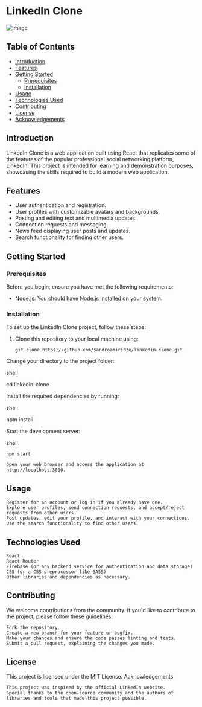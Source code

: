 # LinkedIn Clone

![image](https://github.com/sandroamiridze/linkedin-clone/assets/110345189/1d0a5f7f-1d62-4639-9604-691333ec4d09)


## Table of Contents

- [Introduction](#introduction)
- [Features](#features)
- [Getting Started](#getting-started)
  - [Prerequisites](#prerequisites)
  - [Installation](#installation)
- [Usage](#usage)
- [Technologies Used](#technologies-used)
- [Contributing](#contributing)
- [License](#license)
- [Acknowledgements](#acknowledgements)

## Introduction

LinkedIn Clone is a web application built using React that replicates some of the features of the popular professional social networking platform, LinkedIn. This project is intended for learning and demonstration purposes, showcasing the skills required to build a modern web application.

## Features

- User authentication and registration.
- User profiles with customizable avatars and backgrounds.
- Posting and editing text and multimedia updates.
- Connection requests and messaging.
- News feed displaying user posts and updates.
- Search functionality for finding other users.

## Getting Started

### Prerequisites

Before you begin, ensure you have met the following requirements:

- Node.js: You should have Node.js installed on your system.

### Installation

To set up the LinkedIn Clone project, follow these steps:

1. Clone this repository to your local machine using:

   ```shell
   git clone https://github.com/sandroamiridze/linkedin-clone.git

Change your directory to the project folder:

shell

cd linkedin-clone

Install the required dependencies by running:

shell

npm install

Start the development server:

shell

    npm start

    Open your web browser and access the application at http://localhost:3000.

## Usage

    Register for an account or log in if you already have one.
    Explore user profiles, send connection requests, and accept/reject requests from other users.
    Post updates, edit your profile, and interact with your connections.
    Use the search functionality to find other users.

## Technologies Used

    React
    React Router
    Firebase (or any backend service for authentication and data storage)
    CSS (or a CSS preprocessor like SASS)
    Other libraries and dependencies as necessary.

## Contributing

We welcome contributions from the community. If you'd like to contribute to the project, please follow these guidelines:

    Fork the repository.
    Create a new branch for your feature or bugfix.
    Make your changes and ensure the code passes linting and tests.
    Submit a pull request, explaining the changes you made.

## License

This project is licensed under the MIT License.
Acknowledgements

    This project was inspired by the official LinkedIn website.
    Special thanks to the open-source community and the authors of libraries and tools that made this project possible.
